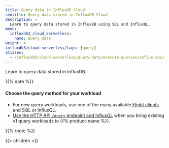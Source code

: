 ```yaml
---
title: Query data in InfluxDB Cloud
seotitle: Query data stored in InfluxDB Cloud
description: >
  Learn to query data stored in InfluxDB using SQL and InfluxQL.
menu:
  influxdb3_cloud_serverless:
    name: Query data
weight: 4
influxdb3/cloud-serverless/tags: [query]
aliases:
  - /influxdb3/cloud-serverless/query-data/execute-queries/influx-api/
---
```


Learn to query data stored in InfluxDB.

{{% note %}}

#### Choose the query method for your workload

- For new query workloads, use one of the many available [Flight clients](/influxdb3/cloud-serverless/tags/flight-client/) and SQL or InfluxQL.
- [Use the HTTP API `/query` endpoint and InfluxQL](/influxdb3/cloud-serverless/query-data/execute-queries/v1-http/) when you bring existing v1 query workloads to {{% product-name %}}.

{{% /note %}}

{{< children >}}
